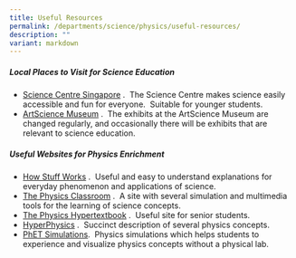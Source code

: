 ```yaml
---
title: Useful Resources
permalink: /departments/science/physics/useful-resources/
description: ""
variant: markdown
---
```

##### Local Places to Visit for Science Education

*   <a href="https://www.science.edu.sg/" target="_blank">Science Centre Singapore</a>&nbsp;. &nbsp;The Science Centre makes science easily accessible and fun for everyone. &nbsp;Suitable for younger students.
*   <a href="http://www.marinabaysands.com/museum.html" target="_blank">ArtScience Museum</a>&nbsp;. &nbsp;The exhibits at the ArtScience Museum are changed regularly, and occasionally there will be exhibits that are relevant to science education.

##### Useful Websites for Physics Enrichment

*   <a href="http://www.howstuffworks.com/" target="_blank">How Stuff Works</a>&nbsp;. &nbsp;Useful and easy to understand explanations for everyday phenomenon and applications of science.
*   <a href="http://www.physicsclassroom.com/" target="_blank">The Physics Classroom</a>&nbsp;. &nbsp;A site with several simulation and multimedia tools for the learning of science concepts.
*   <a href="http://physics.info/" target="_blank">The Physics Hypertextbook</a>&nbsp;. &nbsp;Useful site for senior students.
*   <a href="http://hyperphysics.phy-astr.gsu.edu/hbase/hframe.html" target="_blank">HyperPhysics</a>&nbsp;. &nbsp;Succinct description of several physics concepts.
*   <a href="https://phet.colorado.edu/en/simulations/category/physics" target="_blank">PhET Simulations</a>.&nbsp; Physics simulations which helps students to experience and visualize physics concepts without a physical lab.